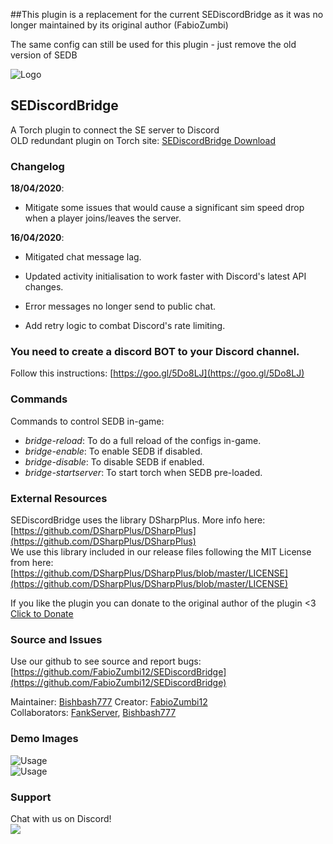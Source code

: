 ##This plugin is a replacement for the current SEDiscordBridge as it was no longer maintained by its original author (FabioZumbi)


The same config can still be used for this plugin - just remove the old version of SEDB

![Logo](https://torchapi.net/images/plugins/3cd3ba7f-c47c-4efe-8cf1-bd3f618f5b9c.png)

## SEDiscordBridge
A Torch plugin to connect the SE server to Discord  
OLD redundant plugin on Torch site: [SEDiscordBridge Download](https://torchapi.net/plugins/item/3cd3ba7f-c47c-4efe-8cf1-bd3f618f5b9c)

### Changelog
**18/04/2020**:

- Mitigate some issues that would cause a significant sim speed drop when a player joins/leaves the server.

**16/04/2020**:

-  Mitigated chat message lag.

-  Updated activity initialisation to work faster with Discord's latest API changes.

-  Error messages no longer send to public chat.

-  Add retry logic to combat Discord's rate limiting.


### You need to create a discord BOT to your Discord channel. 
Follow this instructions: [https://goo.gl/5Do8LJ](https://goo.gl/5Do8LJ)

### Commands
Commands to control SEDB in-game:  
- *bridge-reload*: To do a full reload of the configs in-game.  
- *bridge-enable*: To enable SEDB if disabled.  
- *bridge-disable*: To disable SEDB if enabled.  
- *bridge-startserver*: To start torch when SEDB pre-loaded.  

### External Resources
SEDiscordBridge uses the library DSharpPlus. More info here:  
[https://github.com/DSharpPlus/DSharpPlus](https://github.com/DSharpPlus/DSharpPlus)  
We use this library included in our release files following the MIT License from here:  
[https://github.com/DSharpPlus/DSharpPlus/blob/master/LICENSE](https://github.com/DSharpPlus/DSharpPlus/blob/master/LICENSE)

If you like the plugin you can donate to the original author of the plugin &lt;3  
[Click to Donate](https://www.paypal.com/cgi-bin/webscr?cmd=_donations&amp;business=fabio.fmagalhaes12@gmail.com&amp;lc=EN&amp;item_name=SEDiscordBridge&amp;no_note=0&amp;cn=&amp;curency_code=USD&amp;bn=PP-DonationsBF:btn_donateCC_LG.gif:NonHosted)

###  Source and Issues
Use our github to see source and report bugs: [https://github.com/FabioZumbi12/SEDiscordBridge](https://github.com/FabioZumbi12/SEDiscordBridge)

Maintainer: [Bishbash777](https://github.com/Bishbash777)
Creator: [FabioZumbi12](https://github.com/FabioZumbi12)  
Collaborators: [FankServer](https://github.com/Fankserver), [Bishbash777](https://github.com/Bishbash777)

### Demo Images
![Usage](http://image.prntscr.com/image/PMWv8AakSyW76XqMB5zxgw.png)  
![Usage](http://image.prntscr.com/image/LasiWwrPToOqargmVepIJw.png)  

### Support
Chat with us on Discord!  
[![](https://forums-cdn.spongepowered.org/uploads/default/original/3X/f/b/fbc3ec58969d74daf563fa8596f455cf69d6b88d.jpeg)](https://discord.gg/VHTwk53)  
